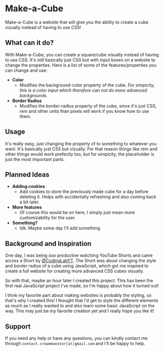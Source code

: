 # Make-a-Cube

Make-a-Cube is a website that will give you the ability to create a cube vizually instead of having to use CSS!

## What can it do?

With Make-a-Cube, you can create a square/cube visually instead of having to use CSS. It's still basically just CSS but with input boxes on a website to change the properties. Here is a list of some of the features/properties you can change and use: 
- **Color**
    - Modifies the background-color property of the cube. *For simpicity, this is a color input which therefore can not do more advanced backgrounds.*
- **Border Radius**
    - Modifies the border-radius property of the cube, since it's just CSS, rem and other units than pixels will work if you know how to use them.

## Usage

It's really easy, just changing the property of to something to whatever you want. It's  basically just CSS but vizually. For that reason things like rem and other things would work prefectly too, but for simpicity, the placeholder is just the most important parts.

## Planned Ideas

- **Adding cookies**
    - Add cookies to store the previously made cube for a day before deleting it. Helps with accidentally refreshing and also coming back a bit later.
- **More features**
    - Of course this would be on here, I simply just mean more customizability for the user.
- **Something?**
    - Idk. Maybe some day I'll add something.

## Background and Inspiration

One day, I was being *soo* productive watching YouTube Shorts and came across a Short by [@CodingLabYT](https://youtube.com/@CodingLabYT). The Short was about changing the style and border radius of a cube using JavaScript, which got me inspired to create a full website for creating more advanced CSS cubes visually. 

So with that, maybe an hour later I created this project. This has been the first real JavaScript project I've made, so I'm happy about how it turned out! 

I think my favorite part about making websites is probably the styling, so that's why I created this! I thought that I'd get to style the different elements as much as I really wanted to and also learn some basic JavaScript on the way. This may just be my favorite creation yet and I really hope you like it!

## Support

If you need any help or have any questions, you can kindly contact me through ```contact.creammonster[at]gmail.com``` and I'll be happy to help.
